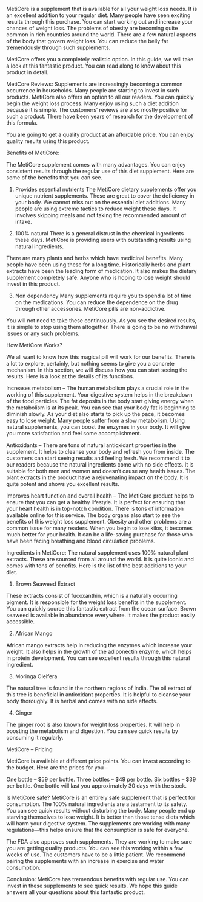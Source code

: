 MetiCore is a supplement that is available for all your weight loss needs. It is an excellent addition to your regular diet. Many people have seen exciting results through this purchase. You can start working out and increase your chances of weight loss. The problems of obesity are becoming quite common in rich countries around the world. There are a few natural aspects of the body that govern weight loss. You can reduce the belly fat tremendously through such supplements. 



MetiCore offers you a completely realistic option. In this guide, we will take a look at this fantastic product. You can read along to know about this product in detail. 

MetiCore Reviews:
Supplements are increasingly becoming a common occurrence in households. Many people are starting to invest in such products. MetiCore also offers an option to all our readers. You can quickly begin the weight loss process. Many enjoy using such a diet addition because it is simple. The customers’ reviews are also mostly positive for such a product. There have been years of research for the development of this formula. 

You are going to get a quality product at an affordable price. You can enjoy quality results using this product.

Benefits of MetiCore:


The MetiCore supplement comes with many advantages. You can enjoy consistent results through the regular use of this diet supplement. Here are some of the benefits that you can see. 

1. Provides essential nutrients
The MetiCore dietary supplements offer you unique nutrient supplements. These are great to cover the deficiency in your body. We cannot miss out on the essential diet additions. Many people are using extreme tactics to reduce weight these days. It involves skipping meals and not taking the recommended amount of intake. 

2. 100% natural
There is a general distrust in the chemical ingredients these days. MetiCore is providing users with outstanding results using natural ingredients. 

There are many plants and herbs which have medicinal benefits. Many people have been using these for a long time. Historically herbs and plant extracts have been the leading form of medication. It also makes the dietary supplement completely safe. Anyone who is hoping to lose weight should invest in this product.

3. Non dependency
Many supplements require you to spend a lot of time on the medications. You can reduce the dependence on the drug through other accessories. MetiCore pills are non-addictive. 

You will not need to take these continuously. As you see the desired results, it is simple to stop using them altogether. There is going to be no withdrawal issues or any such problems.

How MetiCore Works?


We all want to know how this magical pill will work for our benefits. There is a lot to explore, certainly, but nothing seems to give you a concrete mechanism. In this section, we will discuss how you can start seeing the results. Here is a look at the details of its functions. 

Increases metabolism –
The human metabolism plays a crucial role in the working of this supplement. Your digestive system helps in the breakdown of the food particles. The fat deposits in the body start giving energy when the metabolism is at its peak. You can see that your body fat is beginning to diminish slowly. As your diet also starts to pick up the pace, it becomes easy to lose weight. Many people suffer from a slow metabolism. Using natural supplements, you can boost the enzymes in your body. It will give you more satisfaction and feel some accomplishment. 

Antioxidants –
There are tons of natural antioxidant properties in the supplement. It helps to cleanse your body and refresh you from inside. The customers can start seeing results and feeling fresh. We recommend it to our readers because the natural ingredients come with no side effects. It is suitable for both men and women and doesn’t cause any health issues. The plant extracts in the product have a rejuvenating impact on the body. It is quite potent and shows you excellent results. 

Improves heart function and overall health –
The MetiCore product helps to ensure that you can get a healthy lifestyle. It is perfect for ensuring that your heart health is in top-notch condition. There is tons of information available online for this service. The body organs also start to see the benefits of this weight loss supplement. Obesity and other problems are a common issue for many readers. When you begin to lose kilos, it becomes much better for your health. It can be a life-saving purchase for those who have been facing breathing and blood circulation problems.

Ingredients in MetiCore:
The natural supplement uses 100% natural plant extracts. These are sourced from all around the world. It is quite iconic and comes with tons of benefits. Here is the list of the best additions to your diet. 

1. Brown Seaweed Extract


These extracts consist of fucoxanthin, which is a naturally occurring pigment. It is responsible for the weight loss benefits in the supplement. You can quickly source this fantastic extract from the ocean surface. Brown seaweed is available in abundance everywhere. It makes the product easily accessible.

2. African Mango


African mango extracts help in reducing the enzymes which increase your weight. It also helps in the growth of the adiponectin enzyme, which helps in protein development. You can see excellent results through this natural ingredient.

3. Moringa Oleifera


The natural tree is found in the northern regions of India. The oil extract of this tree is beneficial in antioxidant properties. It is helpful to cleanse your body thoroughly. It is herbal and comes with no side effects.

4. Ginger


The ginger root is also known for weight loss properties. It will help in boosting the metabolism and digestion. You can see quick results by consuming it regularly. 

MetiCore – Pricing


MetiCore is available at different price points. You can invest according to the budget. Here are the prices for you –

One bottle – $59 per bottle.
Three bottles – $49 per bottle.
Six bottles – $39 per bottle.
One bottle will last you approximately 30 days with the stock.

Is MetiCore safe?
MetiCore is an entirely safe supplement that is perfect for consumption. The 100% natural ingredients are a testament to its safety. You can see quick results without disturbing the body. Many people end up starving themselves to lose weight. It is better than those tense diets which will harm your digestive system. The supplements are working with many regulations—this helps ensure that the consumption is safe for everyone.

The FDA also approves such supplements. They are working to make sure you are getting quality products. You can see this working within a few weeks of use. The customers have to be a little patient. We recommend pairing the supplements with an increase in exercise and water consumption. 

Conclusion:
MetiCore has tremendous benefits with regular use. You can invest in these supplements to see quick results. We hope this guide answers all your questions about this fantastic product.

